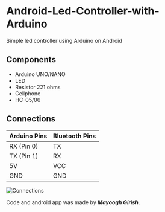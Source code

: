 # Android-Led-Controller-with-Arduino
Simple led controller using Arduino on Android

## Components
* Arduino UNO/NANO
* LED
* Resistor 221 ohms
* Cellphone
* HC-05/06

## Connections
Arduino Pins | Bluetooth Pins
------------ | -------------
RX (Pin 0) | TX
TX (Pin 1) | RX
5V | VCC
GND | GND

![Connections](https://hackster.imgix.net/uploads/image/file/153201/hc-05-LED%20blink%20Circuit.png?auto=compress%2Cformat&w=740&h=555&fit=max)

Code and android app was made by **_Mayoogh Girish_**.
